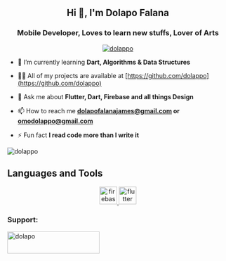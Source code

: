 <h2 align="center">Hi 👋, I'm Dolapo Falana</h2>
<h3 align="center">Mobile Developer, Loves to learn new stuffs, Lover of Arts</h3>

<p align="center"> <a href="https://twitter.com/dolappo" target="blank"><img src="https://img.shields.io/twitter/follow/dolappo?logo=twitter&style=for-the-badge" alt="dolappo" /></a> </p>



- 🌱 I’m currently learning **Dart, Algorithms & Data Structures**

- 👨‍💻 All of my projects are available at [https://github.com/dolappo](https://github.com/dolappo)

- 💬 Ask me about **Flutter, Dart, Firebase and all things Design**

- 📫 How to reach me **dolapofalanajames@gmail.com or omodolappo@gmail.com**

- ⚡ Fun fact **I read code more than I write it**

<p><img align="center" src="https://github-readme-streak-stats.herokuapp.com/?user=dolappo&" alt="dolappo" /></p>

## Languages and Tools
<p align="center"><a href="https://firebase.google.com/" target="_blank" rel="noreferrer"> <img src="https://www.vectorlogo.zone/logos/firebase/firebase-icon.svg" alt="firebase" width="40" height="40"/> </a> <a href="https://flutter.dev" target="_blank" rel="noreferrer"> <img src="https://www.vectorlogo.zone/logos/flutterio/flutterio-icon.svg" alt="flutter" width="40" height="40"/> </a> </p>

<h3 align="left">Support:</h3>
<p><a href="https://www.buymeacoffee.com/dolappo"> <img align="left" src="https://cdn.buymeacoffee.com/buttons/v2/default-yellow.png" height="50" width="210" alt="dolapo" /></a></p>
